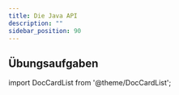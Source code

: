 ```yaml
---
title: Die Java API
description: ""
sidebar_position: 90
---
```


## Übungsaufgaben
import DocCardList from '@theme/DocCardList';

<DocCardList />